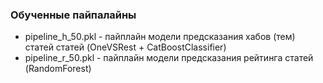 ### Обученные пайпалайны
* pipeline_h_50.pkl - пайплайн модели предсказания хабов (тем) статей статей (OneVSRest + CatBoostClassifier)
* pipeline_r_50.pkl - пайплайн модели предсказания рейтинга статей (RandomForest)
